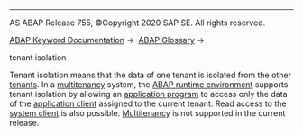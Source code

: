   

* * *

AS ABAP Release 755, ©Copyright 2020 SAP SE. All rights reserved.

[ABAP Keyword Documentation](javascript:call_link\('abenabap.htm'\)) →  [ABAP Glossary](javascript:call_link\('abenabap_glossary.htm'\)) → 

tenant isolation

Tenant isolation means that the data of one tenant is isolated from the other [tenants](javascript:call_link\('abentenant_glosry.htm'\) "Glossary Entry"). In a [multitenancy](javascript:call_link\('abenmegatenancy_glosry.htm'\) "Glossary Entry") system, the [ABAP runtime environment](javascript:call_link\('abenabap_runtime_envir_glosry.htm'\) "Glossary Entry") supports tenant isolation by allowing an [application program](javascript:call_link\('abenapplication_program_glosry.htm'\) "Glossary Entry") to access only the data of the [application client](javascript:call_link\('abenapplication_client_glosry.htm'\) "Glossary Entry") assigned to the current tenant. Read access to the [system client](javascript:call_link\('abensystem_client_glosry.htm'\) "Glossary Entry") is also possible. [Multitenancy](javascript:call_link\('abenmegatenancy_glosry.htm'\) "Glossary Entry") is not supported in the current release.